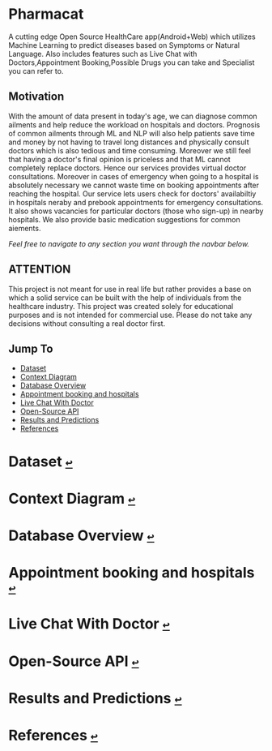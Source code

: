 # Pharmacat
A cutting edge Open Source HealthCare app(Android+Web) which utilizes Machine Learning to predict diseases based on Symptoms or Natural Language. Also includes features such as Live Chat with Doctors,Appointment Booking,Possible Drugs you can take and Specialist you can refer to.


## Motivation
With the amount of data present in today's age, we can diagnose common ailments and help reduce the workload on hospitals and doctors. Prognosis of common ailments through ML and NLP will also help patients save time and money by not having to travel long distances and physically consult doctors which is also tedious and time consuming. Moreover we still feel that having a doctor's final opinion is priceless and that ML cannot completely replace doctors. Hence our services provides virtual doctor consultations. Moreover in cases of emergency when going to a hospital is absolutely necessary we cannot waste time on booking appointments after reaching the hospital. Our service lets users check for doctors' availabiltiy in hospitals neraby and prebook appointments for emergency consultations. It also shows vacancies for particular doctors (those who sign-up) in nearby hospitals. We also provide basic medication suggestions for common aiements.



*Feel free to navigate to any section you want through the navbar below.*

## ATTENTION 
This project is not meant for use in real life but rather provides a base on which a solid service can be built with the help of individuals from the healthcare industry.
This project was created solely for educational purposes and is not intended for commercial use. Please do not take any decisions without consulting a real doctor first.

## Jump To

* <a id="jumpto"></a> [Dataset](#dataset-)
* <a id="jumpto"></a> [Context Diagram](#context-diagram-)
* <a id="jumpto"></a> [Database Overview](#database-overview-)
* <a id="jumpto"></a> [Appointment booking and hospitals](#appointment-booking-and-hospitals-)
* <a id="jumpto"></a> [Live Chat With Doctor](#live-chat-with-doctor)
* <a id="jumpto"></a> [Open-Source API](#open-source-api)
* <a id="jumpto"></a> [Results and Predictions](#results-and-predictions-)
* <a id="jumpto"></a> [References](#references-)

# Dataset [`↩`](#jumpto)


# Context Diagram [`↩`](#jumpto)



# Database Overview [`↩`](#jumpto)



# Appointment booking and hospitals [`↩`](#jumpto)



# Live Chat With Doctor [`↩`](#jumpto)



# Open-Source API [`↩`](#jumpto)

# Results and Predictions [`↩`](#jumpto)

# References [`↩`](#jumpto)
